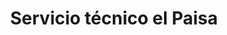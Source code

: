---
title: "Servicio técnico el Paisa"
url: /barbosa/servicio-tecnico-el-paisa/
shop: motocicleta
---
